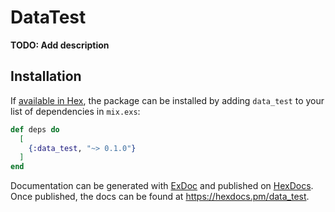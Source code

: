 # DataTest

**TODO: Add description**

## Installation

If [available in Hex](https://hex.pm/docs/publish), the package can be installed
by adding `data_test` to your list of dependencies in `mix.exs`:

```elixir
def deps do
  [
    {:data_test, "~> 0.1.0"}
  ]
end
```

Documentation can be generated with [ExDoc](https://github.com/elixir-lang/ex_doc)
and published on [HexDocs](https://hexdocs.pm). Once published, the docs can
be found at <https://hexdocs.pm/data_test>.

